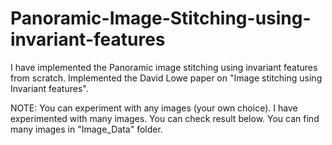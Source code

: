 # Panoramic-Image-Stitching-using-invariant-features
I have implemented the Panoramic image stitching using invariant features from scratch. Implemented the David Lowe paper on "Image stitching using Invariant features".

NOTE: You can experiment with any images (your own choice). I have experimented with many images. You can check result below. You can find many images in "Image_Data" folder.
